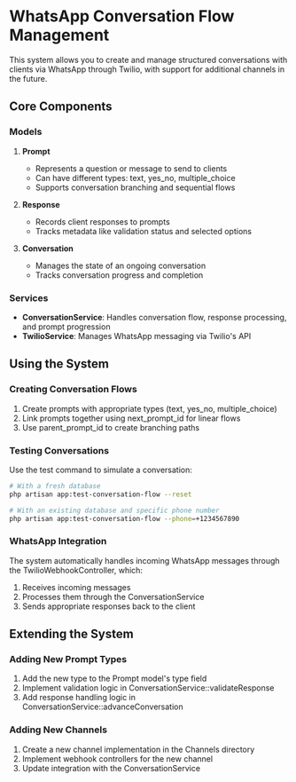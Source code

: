 # WhatsApp Conversation Flow Management

This system allows you to create and manage structured conversations with clients via WhatsApp through Twilio, with support for additional channels in the future.

## Core Components

### Models

1. **Prompt**
   - Represents a question or message to send to clients
   - Can have different types: text, yes_no, multiple_choice
   - Supports conversation branching and sequential flows

2. **Response**
   - Records client responses to prompts
   - Tracks metadata like validation status and selected options

3. **Conversation**
   - Manages the state of an ongoing conversation
   - Tracks conversation progress and completion

### Services

- **ConversationService**: Handles conversation flow, response processing, and prompt progression
- **TwilioService**: Manages WhatsApp messaging via Twilio's API

## Using the System

### Creating Conversation Flows

1. Create prompts with appropriate types (text, yes_no, multiple_choice)
2. Link prompts together using next_prompt_id for linear flows
3. Use parent_prompt_id to create branching paths

### Testing Conversations

Use the test command to simulate a conversation:

```bash
# With a fresh database
php artisan app:test-conversation-flow --reset

# With an existing database and specific phone number
php artisan app:test-conversation-flow --phone=+1234567890
```

### WhatsApp Integration

The system automatically handles incoming WhatsApp messages through the TwilioWebhookController, which:

1. Receives incoming messages
2. Processes them through the ConversationService
3. Sends appropriate responses back to the client

## Extending the System

### Adding New Prompt Types

1. Add the new type to the Prompt model's type field
2. Implement validation logic in ConversationService::validateResponse
3. Add response handling logic in ConversationService::advanceConversation

### Adding New Channels

1. Create a new channel implementation in the Channels directory
2. Implement webhook controllers for the new channel
3. Update integration with the ConversationService
